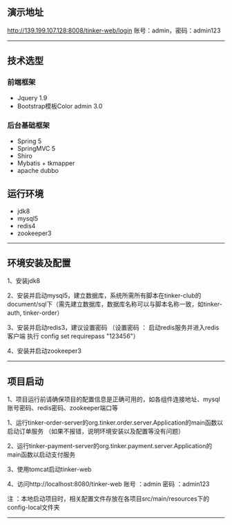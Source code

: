 ## 演示地址
http://139.199.107.128:8008/tinker-web/login 
账号：admin，密码：admin123

---

## 技术选型

### 前端框架
 - Jquery 1.9
 - Bootstrap模板Color admin 3.0

### 后台基础框架
  -  Spring 5  
  -  SpringMVC 5 
  -  Shiro  
  -  Mybatis + tkmapper
  -  apache dubbo

## 运行环境

 - jdk8  
 - mysql5
 - redis4
 - zookeeper3
 ---
 
## 环境安装及配置

1、安装jdk8

2、安装并启动mysql5，建立数据库，系统所需所有脚本在tinker-club的document/sql下（需先建立数据库，数据库名称可以与脚本名称一致，如tinker-auth, tinker-order）

3、安装并启动redis3，建议设置密码 （设置密码 ： 启动redis服务并进入redis客户端 执行 config set requirepass "123456"）

4、安装并启动zookeeper3

 ---
 
## 项目启动

1、项目运行前请确保项目的配置信息是正确可用的，如各组件连接地址、mysql账号密码、redis密码、zookeeper端口等

1、运行tinker-order-server的org.tinker.order.server.Application的main函数以启动订单服务 （如果不报错，说明环境安装以及配置等没有问题）

2、运行tinker-payment-server的org.tinker.payment.server.Application的main函数以启动支付服务

3、使用tomcat启动tinker-web

4、访问http://localhost:8080/tinker-web 账号 ：admin 密码 ：admin123


注 ：本地启动项目时，相关配置文件存放在各项目src/main/resources下的config-local文件夹

 ---
